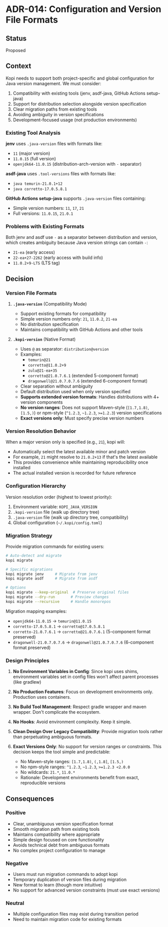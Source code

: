 # ADR-014: Configuration and Version File Formats

## Status
Proposed

## Context
Kopi needs to support both project-specific and global configuration for Java version management. We must consider:

1. Compatibility with existing tools (jenv, asdf-java, GitHub Actions setup-java)
2. Support for distribution selection alongside version specification
3. Clear migration paths from existing tools
4. Avoiding ambiguity in version specifications
5. Development-focused usage (not production environments)

### Existing Tool Analysis

**jenv** uses `.java-version` files with formats like:
- `11` (major version)
- `11.0.15` (full version)
- `openjdk64-11.0.15` (distribution-arch-version with `-` separator)

**asdf-java** uses `.tool-versions` files with formats like:
- `java temurin-21.0.1+12`
- `java corretto-17.0.5.8.1`

**GitHub Actions setup-java** supports `.java-version` files containing:
- Simple version numbers: `11`, `17`, `21`
- Full versions: `11.0.15`, `21.0.1`

### Problems with Existing Formats

Both jenv and asdf use `-` as a separator between distribution and version, which creates ambiguity because Java version strings can contain `-`:
- `21-ea` (early access)
- `22-ea+27-2262` (early access with build info)
- `11.0.2+9-LTS` (LTS tag)

## Decision

### Version File Formats

1. **`.java-version`** (Compatibility Mode)
   - Support existing formats for compatibility
   - Simple version numbers only: `21`, `11.0.2`, `21-ea`
   - No distribution specification
   - Maintains compatibility with GitHub Actions and other tools

2. **`.kopi-version`** (Native Format)
   - Uses `@` as separator: `distribution@version`
   - Examples:
     - `temurin@21`
     - `corretto@11.0.2+9`
     - `zulu@21-ea+35`
     - `corretto@21.0.7.6.1` (extended 5-component format)
     - `dragonwell@21.0.7.0.7.6` (extended 6-component format)
   - Clear separation without ambiguity
   - Default distribution used when only version specified
   - **Supports extended version formats**: Handles distributions with 4+ version components
   - **No version ranges**: Does not support Maven-style (`[1.7,1.8)`, `[1.5,)`) or npm-style (`^1.2.3`, `~1.2.3`, `>=1.2.3`) version specifications
   - **Exact versions only**: Must specify precise version numbers

### Version Resolution Behavior

When a major version only is specified (e.g., `21`), kopi will:
- Automatically select the latest available minor and patch version
- For example, `21` might resolve to `21.0.2+13` if that's the latest available
- This provides convenience while maintaining reproducibility once installed
- The actual installed version is recorded for future reference

### Configuration Hierarchy

Version resolution order (highest to lowest priority):
1. Environment variable: `KOPI_JAVA_VERSION`
2. `.kopi-version` file (walk up directory tree)
3. `.java-version` file (walk up directory tree, compatibility)
4. Global configuration (`~/.kopi/config.toml`)

### Migration Strategy

Provide migration commands for existing users:

```bash
# Auto-detect and migrate
kopi migrate

# Specific migrations
kopi migrate jenv     # Migrate from jenv
kopi migrate asdf     # Migrate from asdf

# Options
kopi migrate --keep-original  # Preserve original files
kopi migrate --dry-run       # Preview changes
kopi migrate --recursive     # Handle monorepos
```

Migration mapping examples:
- `openjdk64-11.0.15` → `temurin@11.0.15`
- `corretto-17.0.5.8.1` → `corretto@17.0.5.8.1`
- `corretto-21.0.7.6.1` → `corretto@21.0.7.6.1` (5-component format preserved)
- `dragonwell-21.0.7.0.7.6` → `dragonwell@21.0.7.0.7.6` (6-component format preserved)

### Design Principles

1. **No Environment Variables in Config**: Since kopi uses shims, environment variables set in config files won't affect parent processes (like gradlew)

2. **No Production Features**: Focus on development environments only. Production uses containers.

3. **No Build Tool Management**: Respect gradle wrapper and maven wrapper. Don't complicate the ecosystem.

4. **No Hooks**: Avoid environment complexity. Keep it simple.

5. **Clean Design Over Legacy Compatibility**: Provide migration tools rather than perpetuating ambiguous formats.

6. **Exact Versions Only**: No support for version ranges or constraints. This decision keeps the tool simple and predictable:
   - No Maven-style ranges: `[1.7,1.8)`, `(,1.8]`, `[1.5,)`
   - No npm-style ranges: `^1.2.3`, `~1.2.3`, `>=1.2.3 <2.0.0`
   - No wildcards: `21.*`, `11.0.*`
   - Rationale: Development environments benefit from exact, reproducible versions

## Consequences

### Positive
- Clear, unambiguous version specification format
- Smooth migration path from existing tools
- Maintains compatibility where appropriate
- Simple design focused on core functionality
- Avoids technical debt from ambiguous formats
- No complex project configuration to manage

### Negative
- Users must run migration commands to adopt kopi
- Temporary duplication of version files during migration
- New format to learn (though more intuitive)
- No support for advanced version constraints (must use exact versions)

### Neutral
- Multiple configuration files may exist during transition period
- Need to maintain migration code for existing formats